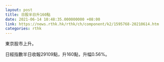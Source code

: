 ```yaml
---
layout: post
title: 日股半日升160點
date: 2021-06-14 10:48:35.000000000 +08:00
link: https://news.rthk.hk/rthk/ch/component/k2/1595768-20210614.htm
categories: rthk
---
```


東京股市上升。

日經指數半日收報29109點，升160點，升幅0.56%。
